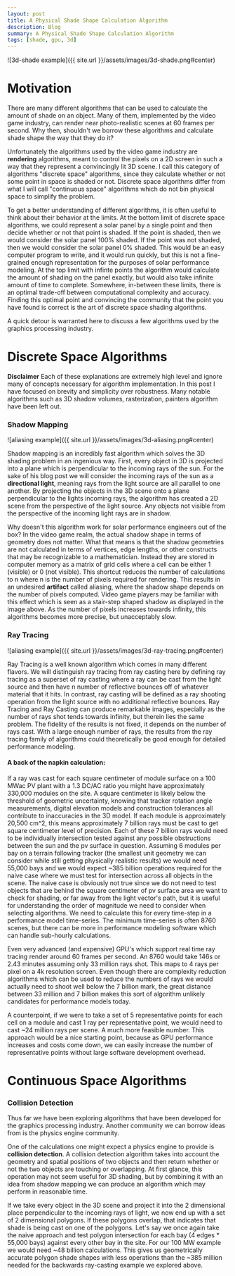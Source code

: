 ```yaml
---
layout: post
title: A Physical Shade Shape Calculation Algorithm
description: Blog
summary: A Physical Shade Shape Calculation Algorithm
tags: [shade, gpu, 3d]
---
```


![3d-shade example]({{ site.url }}/assets/images/3d-shade.png#center)

# Motivation
There are many different algorithms that can be used to calculate the amount of shade on an object.  Many of them, implemented by the video game industry, can render near photo-realistic scenes at 60 frames per second.  Why then, shouldn't we borrow these algorithms and calculate shade shape the way that they do it?

Unfortunately the algorithms used by the video game industry are **rendering** algorithms, meant to control the pixels on a 2D screen in such a way that they represent a convincingly lit 3D scene.  I call this category of algorithms "discrete space" algorithms, since they calculate whether or not some point in space is shaded or not.  Discrete space algorithms differ from what I will call "continuous space" algorithms which do not bin physical space to simplify the problem.  

To get a better understanding of different algorithms, it is often useful to think about their behavior at the limits.  At the bottom limit of discrete space algorithms, we could represent a solar panel by a single point and then decide whether or not that point is shaded. If the point is shaded, then we would consider the solar panel 100% shaded.  If the point was not shaded, then we would consider the solar panel 0% shaded.  This would be an easy computer program to write, and it would run quickly, but this is not a fine-grained enough representation for the purposes of solar performance modeling.  At the top limit with infinte points the algorithm would calculate the amount of shading on the panel exactly, but would also take infinite amount of time to complete.  Somewhere, in-between these limits, there is an optimal trade-off between computational complexity and accuracy.  Finding this optimal point and convincing the community that the point you have found is correct is the art of discrete space shading algorithms.

A quick detour is warranted here to discuss a few algorithms used by the graphics processing industry.

# Discrete Space Algorithms

**Disclaimer** Each of these explanations are extremely high level and ignore many of concepts necessary for algorithm implementation.  In this post I have focused on brevity and simplicity over robustness.  Many notable algorithms such as 3D shadow volumes, rasterization, painters algorithm have been left out.

### Shadow Mapping

![aliasing example]({{ site.url }}/assets/images/3d-aliasing.png#center)

Shadow mapping is an incredibly fast algorithm which solves the 3D shading problem in an ingenious way.  First, every object in 3D is projected into a plane which is perpendicular to the incoming rays of the sun.  For the sake of his blog post we will consider the incoming rays of the sun as a **directional light**, meaning rays from the light source are all parallel to one another.  By projecting the objects in the 3D scene onto a plane perpendicular to the lights incoming rays, the algorithm has created a 2D scene from the perspective of the light source.  Any objects not visible from the perspective of the incoming light rays are in shadow.  

Why doesn't this algorithm work for solar performance engineers out of the box?  In the video game realm, the actual shadow shape in terms of geometry does not matter.  What that means is that the shadow geometries are not calculated in terms of vertices, edge lengths, or other constructs that may be recognizable to a mathematician.  Instead they are stored in computer memory as a matrix of grid cells where a cell can be either 1 (visible) or 0 (not visible).  This shortcut reduces the number of calculations to n where n is the number of pixels required for rendering.  This results in an undesired **artifact** called aliasing, where the shadow shape depends on the number of pixels computed.  Video game players may be familiar with this effect which is seen as a stair-step shaped shadow as displayed in the image above.  As the number of pixels increases towards infinity, this algorithms becomes more precise, but unacceptably slow.

### Ray Tracing

![aliasing example]({{ site.url }}/assets/images/3d-ray-tracing.png#center)

Ray Tracing is a well known algorithm which comes in many different flavors.  We will distinguish ray tracing from ray casting here by defining ray tracing as a superset of ray casting where a ray can be cast from the light source and then have n number of reflective bounces off of whatever material that it hits.  In contrast, ray casting will be defined as a ray shooting operation from the light source with no additional reflective bounces.  Ray Tracing and Ray Casting can produce remarkable images, especially as the number of rays shot tends towards infinity, but therein lies the same problem.  The fidelity of the results is not fixed, it depends on the number of rays cast.   With a large enough number of rays, the results from the ray tracing family of algorithms could theoretically be good enough for detailed performance modeling.

#### A back of the napkin calculation: 

If a ray was cast for each square centimeter of module surface on a 100 MWac PV plant with a 1.3 DC/AC ratio you might have approximately 330,000 modules on the site.  A square centimeter is likely below the threshold of geometric uncertainty, knowing that tracker rotation angle measurements, digital elevation models and construction tolerances all contribute to inaccuracies in the 3D model.  If each module is approximately 20,500 cm^2, this means approximately 7 billion rays must be cast to get square centimeter level of precision.  Each of these 7 billion rays would need to be individually intersection tested against any possible obstructions between the sun and the pv surface in question.  Assuming 6 modules per bay on a terrain following tracker (the smallest unit geometry we can consider while still getting physically realistic results) we would need 55,000 bays and we would expect ~385 billion operations required for the naive case where we must test for intersection across all objects in the scene.  The naive case is obviously not true since we do not need to test objects that are behind the square centimeter of pv surface area we want to check for shading, or far away from the light vector's path, but it is useful for understanding the order of magnitude we need to consider when selecting algorithms.  We need to calculate this for every time-step in a performance model time-series.  The minimum time-series is often 8760 scenes, but there can be more in performance modeling software which can handle sub-hourly calculations.  

Even very advanced (and expensive) GPU's which support real time ray tracing render around 60 frames per second.  An 8760 would take 146s or 2.43 minutes assuming only 33 million rays shot.  This maps to 4 rays per pixel on a 4k resolution screen.  Even though there are complexity reduction algorithms which can be used to reduce the numbers of rays we would actually need to shoot well below the 7 billion mark, the great distance between 33 million and 7 billion makes this sort of algorithm unlikely candidates for performance models today.  

A counterpoint, if we were to take a set of 5 representative points for each cell on a module and cast 1 ray per representative point, we would need to cast ~24 million rays per scene.  A much more feasible number.  This approach would be a nice starting point, because as GPU performance increases and costs come down, we can easily increase the number of representative points without large software development overhead.

# Continuous Space Algorithms

### Collision Detection

Thus far we have been exploring algorithms that have been developed for the graphics processing industry.  Another community we can borrow ideas from is the physics engine community.

One of the calculations one might expect a physics engine to provide is **collision detection**.  A collision detection algorithm takes into account the geometry and spatial positions of two objects and then return whether or not the two objects are touching or overlapping.  At first glance, this operation may not seem useful for 3D shading, but by combining it with an idea from shadow mapping we can produce an algorithm which may perform in reasonable time.  

If we take every object in the 3D scene and project it into the 2 dimensional place perpendicular to the incoming rays of light, we now end up with a set of 2 dimensional polygons.  If these polygons overlap, that indicates that shade is being cast on one of the polygons.  Let's say we once again take the naive approach and test polygon intersection for each bay (4 edges * 55,000 bays) against every other bay in the site.  For our 100 MW example we would need ~48 billion calculations.  This gives us geometrically accurate polygon shade shapes with less operations than the ~385 million needed for the backwards ray-casting example we explored above.  
